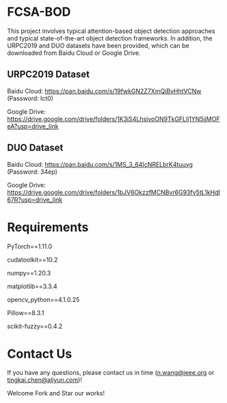 # FCSA-BOD

This project involves typical attention-based object detection approaches and typical state-of-the-art object detection frameworks. In addition, the URPC2019 and DUO datasets have been provided, which can be downloaded from Baidu Cloud or Google Drive.

## URPC2019 Dataset

   Baidu Cloud: https://pan.baidu.com/s/19fwkGN2Z7XmQiBvHhtVCNw (Password: lct0)

   Google Drive: https://drive.google.com/drive/folders/1K3iS4LhsivoON9TkGFLlj1YN5jjMOFeA?usp=drive_link

## DUO Dataset  

   Baidu Cloud: https://pan.baidu.com/s/1MS_3_64IcNRELbrK4tuuvg (Password: 34ep)

   Google Drive: https://drive.google.com/drive/folders/1bJV6OkzzfMCNBvr6G93fv5tL1kHdI67R?usp=drive_link

# Requirements
PyTorch==1.11.0

cudatoolkit==10.2

numpy==1.20.3

matplotlib==3.3.4

opencv_python==4.1.0.25

Pillow==8.3.1

scikit-fuzzy==0.4.2


# Contact Us
If you have any questions, please contact us in time (n.wang@ieee.org or tingkai.chen@aliyun.com)!

Welcome Fork and Star our works!
